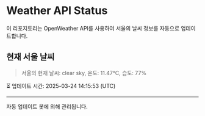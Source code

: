 
# Weather API Status

이 리포지토리는 OpenWeather API를 사용하여 서울의 날씨 정보를 자동으로 업데이트합니다.

## 현재 서울 날씨
> 서울의 현재 날씨: clear sky, 온도: 11.47°C, 습도: 77%

⏳ 업데이트 시간: 2025-03-24 14:15:53 (UTC)

---
자동 업데이트 봇에 의해 관리됩니다.
